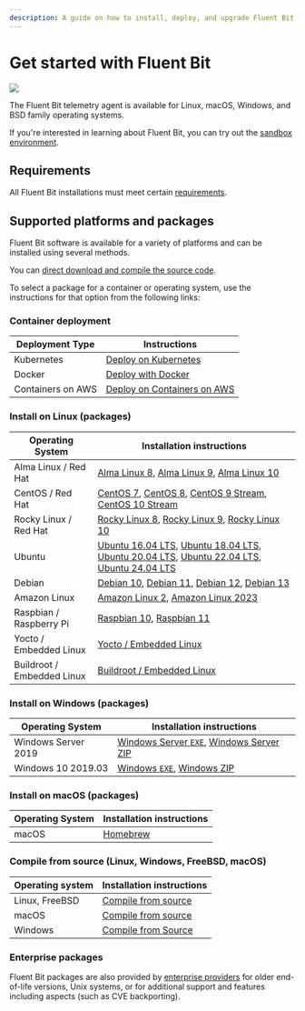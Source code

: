 ```yaml
---
description: A guide on how to install, deploy, and upgrade Fluent Bit
---
```

# Get started with Fluent Bit

<img referrerpolicy="no-referrer-when-downgrade" src="https://static.scarf.sh/a.png?x-pxid=e9732f9c-44a4-46d3-ab87-86138455c698" />

The Fluent Bit telemetry agent is available for Linux, macOS, Windows, and BSD family operating systems.

If you're interested in learning about Fluent Bit, you can try out the [sandbox environment](../about/sandbox-and-lab-resources.md).

## Requirements

All Fluent Bit installations must meet certain [requirements](./requirements.md).

## Supported platforms and packages

Fluent Bit software is available for a variety of platforms and can be installed using several methods.

You can [direct download and compile the source code](../installation/source.md).

To select a package for a container or operating system, use the instructions for that option from the following links:

### Container deployment

| Deployment Type   | Instructions |
| ----------------- | -------------------------------------------------- |
| Kubernetes        | [Deploy on Kubernetes](downloads/kubernetes.md#installation) |
| Docker            | [Deploy with Docker](downloads/docker.md)                    |
| Containers on AWS | [Deploy on Containers on AWS](downloads/aws-container.md)    |

### Install on Linux (packages)

| Operating System       | Installation instructions |
| ---------------------- | ------------------------- |
| Alma Linux / Red Hat   | [Alma Linux 8](downloads/linux/alma-rocky.md), [Alma Linux 9](downloads/linux/alma-rocky.md), [Alma Linux 10](downloads/linux/alma-rocky.md) |
| CentOS / Red Hat       | [CentOS 7](downloads/linux/redhat-centos.md#install-on-redhat-centos), [CentOS 8](downloads/linux/redhat-centos.md#install-on-redhat-centos), [CentOS 9 Stream](downloads/linux/redhat-centos.md#install-on-redhat-centos), [CentOS 10 Stream](downloads/linux/redhat-centos.md#install-on-redhat-centos) |
| Rocky Linux / Red Hat  | [Rocky Linux 8](downloads/linux/alma-rocky.md), [Rocky Linux 9](downloads/linux/alma-rocky.md), [Rocky Linux 10](downloads/linux/alma-rocky.md) |
| Ubuntu                 | [Ubuntu 16.04 LTS](downloads/linux/ubuntu.md), [Ubuntu 18.04 LTS](downloads/linux/ubuntu.md), [Ubuntu 20.04 LTS](downloads/linux/ubuntu.md), [Ubuntu 22.04 LTS](downloads/linux/ubuntu.md), [Ubuntu 24.04 LTS](downloads/linux/ubuntu.md) |
| Debian                 | [Debian 10](downloads/linux/debian.md), [Debian 11](downloads/linux/debian.md), [Debian 12](downloads/linux/debian.md), [Debian 13](downloads/linux/debian.md) |
| Amazon Linux           | [Amazon Linux 2](downloads/linux/amazon-linux.md#install-on-amazon-linux-2), [Amazon Linux 2023](downloads/linux/amazon-linux.md#amazon-linux-2023) |
| Raspbian / Raspberry Pi | [Raspbian 10](downloads/linux/raspbian-raspberry-pi.md#raspbian-10-buster), [Raspbian 11](downloads/linux/raspbian-raspberry-pi.md#raspbian-11-bullseye) |
| Yocto / Embedded Linux | [Yocto / Embedded Linux](downloads/linux/yocto-embedded-linux.md#fluent-bit-and-other-architectures) |
| Buildroot / Embedded Linux | [Buildroot / Embedded Linux](downloads/linux/buildroot-embedded-linux.md) |

### Install on Windows (packages)

| Operating System    | Installation instructions |
| ------------------- | ------------------------- |
| Windows Server 2019 | [Windows Server `EXE`](downloads/windows.md#installing-from-exe-installer), [Windows Server ZIP](downloads/windows.md#installing-from-zip-archive) |
| Windows 10 2019.03  | [Windows `EXE`](downloads/windows.md#installing-from-exe-installer), [Windows ZIP](downloads/windows.md#installing-from-zip-archive)               |

### Install on macOS (packages)

| Operating System    | Installation instructions                     |
| ------------------- | --------------------------------------------- |
| macOS               | [Homebrew](downloads/macos.md#installing-from-homebrew) |

### Compile from source (Linux, Windows, FreeBSD, macOS)

| Operating system | Installation instructions                                   |
| ---------------- | ----------------------------------------------------------- |
| Linux, FreeBSD   | [Compile from source](downloads/source/build-and-install.md)         |
| macOS            | [Compile from source](downloads/macos.md#compile-from-source) |
| Windows          | [Compile from Source](downloads/windows.md#compile-from-source)       |


### Enterprise packages

Fluent Bit packages are also provided by [enterprise providers](https://fluentbit.io/enterprise) for older end-of-life versions, Unix systems, or for additional support and features including aspects (such as CVE backporting).

